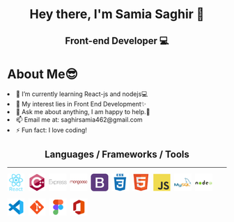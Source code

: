 <div align="center">
<h1>Hey there, I'm Samia Saghir 👋</h1>
</div
<div >
<h2 align="center">Front-end Developer 💻  </h2>

<div>
<h1>About Me😎</h1>

<li>🌱 I’m currently learning React-js and nodejs💻</li>
<li>🤔 My interest lies in Front End Development✨</li>
<li>💬 Ask me about anything, I am happy to help.🤗</li>
<li>📫 Email me at: saghirsamia462@gmail.com</li>
<li>⚡ Fun fact: I love coding!</li>

</div>
<h2 align="center">Languages / Frameworks / Tools</h2>

<hr/>
<div>
  
  <img src="https://github.com/devicons/devicon/blob/master/icons/react/react-original-wordmark.svg" title="React" alt="React" width="40" height="40"/>&nbsp;
 <img src="https://github.com/SushantPatial/SushantPatial/blob/main/assets/images/icons/C++Alt.png" title="React" alt="c++" width="40" height="40"/>&nbsp;
<img src="https://github.com/SushantPatial/SushantPatial/blob/main/assets/images/icons/Express.png" title="expres" alt="expree" width="40" height="40"/>&nbsp;
<img src="https://github.com/SushantPatial/SushantPatial/blob/main/assets/images/icons/Mongoose.png" title="React" alt="moongoose" width="40" height="40"/>&nbsp;
<img src="https://github.com/SushantPatial/SushantPatial/blob/main/assets/images/icons/Bootstrap.png" title="Bootstrap" alt="Bootstrap" width="40" height="40"/>&nbsp;
  <img src="https://github.com/devicons/devicon/blob/master/icons/css3/css3-plain-wordmark.svg"  title="CSS3" alt="CSS" width="40" height="40"/>&nbsp;
  <img src="https://github.com/devicons/devicon/blob/master/icons/html5/html5-original.svg" title="HTML5" alt="HTML" width="40" height="40"/>&nbsp;
  <img src="https://github.com/devicons/devicon/blob/master/icons/javascript/javascript-original.svg" title="JavaScript" alt="JavaScript" width="40" height="40"/>&nbsp;
  <img src="https://github.com/devicons/devicon/blob/master/icons/mysql/mysql-original-wordmark.svg" title="MySQL"  alt="MySQL" width="40" height="40"/>&nbsp;
  <img src="https://github.com/devicons/devicon/blob/master/icons/nodejs/nodejs-original-wordmark.svg" title="NodeJS" alt="NodeJS" width="40" height="40"/>&nbsp;
  
  
   <img src="https://github.com/SushantPatial/SushantPatial/blob/main/assets/images/icons/VS.png"  width="40" height="40"/>&nbsp;
    <img src="https://github.com/SushantPatial/SushantPatial/blob/main/assets/images/icons/Git.png"  width="40" height="40"/>&nbsp;
     <img src="https://github.com/SushantPatial/SushantPatial/blob/main/assets/images/icons/Figma.png"  width="40" height="40"/>&nbsp;
      <img src="https://github.com/SushantPatial/SushantPatial/blob/main/assets/images/icons/Office.png"  width="40" height="40"/>&nbsp;
       
  

